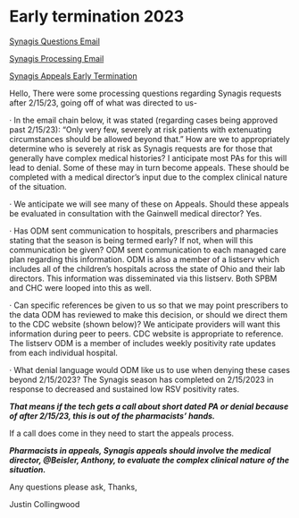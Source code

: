 # Early termination 2023

[Synagis Questions Email](https://mygainwell-my.sharepoint.com/:u:/r/personal/christopher_nguyen_gainwelltechnologies_com/Documents/Evergreen/Emails/RE_%20Synagis%20questions%20.msg?csf=1&web=1&e=abXwKC)

[Synagis Processing Email](https://mygainwell-my.sharepoint.com/:u:/r/personal/christopher_nguyen_gainwelltechnologies_com/Documents/Evergreen/Emails/RE_%20Synagis%20process%20from%20now%20until%202_15_23.msg?csf=1&web=1&e=aCvsf5)

[Synagis Appeals Early Termination](https://mygainwell-my.sharepoint.com/:u:/r/personal/christopher_nguyen_gainwelltechnologies_com/Documents/Evergreen/Emails/Synagis%20Now%20.msg?csf=1&web=1&e=mzb3gQ)

Hello,
There were some processing questions regarding Synagis requests after 2/15/23, going off of what was directed to us-

·  In the email chain below, it was stated (regarding cases being approved past 2/15/23): “Only very few, severely at risk patients with extenuating circumstances should be allowed beyond that.” How are we to appropriately determine who is severely at risk as Synagis requests are for those that generally have complex medical histories?  I anticipate most PAs for this will lead to denial. Some of these may in turn become appeals. These should be completed with a medical director’s input due to the complex clinical nature of the situation.

·  We anticipate we will see many of these on Appeals. Should these appeals be evaluated in consultation with the Gainwell medical director?  Yes.

·  Has ODM sent communication to hospitals, prescribers and pharmacies stating that the season is being termed early? If not, when will this communication be given?  ODM sent communication to each managed care plan regarding this information. ODM is also a member of a listserv which includes all of the children’s hospitals across the state of Ohio and their lab directors. This information was disseminated via this listserv. Both SPBM and CHC were looped into this as well.

·  Can specific references be given to us so that we may point prescribers to the data ODM has reviewed to make this decision, or should we direct them to the CDC website (shown below)? We anticipate providers will want this information during peer to peers.  CDC website is appropriate to reference. The listserv ODM is a member of includes weekly positivity rate updates from each individual hospital.

·  What denial language would ODM like us to use when denying these cases beyond 2/15/2023? The Synagis season has completed on 2/15/2023 in response to decreased and sustained low RSV positivity rates. 
 

***That means if the tech gets a call about short dated PA or denial because of after 2/15/23, this is out of the pharmacists’ hands.***


If a call does come in they need to start the appeals process.
 
***Pharmacists in appeals, Synagis appeals should involve the medical director, @Beisler, Anthony, to evaluate the complex clinical nature of the situation.***
 
Any questions please ask,
Thanks,
 
Justin Collingwood

